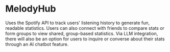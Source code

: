 # MelodyHub
Uses the Spotify API to track users' listening history to generate fun, readable statistics. Users can also connect with friends to compare stats or form groups to view shared, group-based statistics. Via LLM integration, there will also be an option for users to inquire or converse about their stats through an AI chatbot feature.
